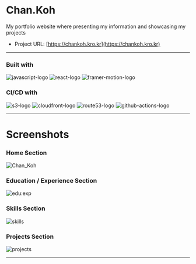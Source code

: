 # Chan.Koh
My portfolio website where presenting my information and showcasing my projects
- Project URL: [https://chankoh.kro.kr](https://chankoh.kro.kr)

---

### Built with
![javascript-logo]
![react-logo]
![framer-motion-logo]

### CI/CD with
![s3-logo]
![cloudfront-logo]
![route53-logo]
![github-actions-logo]

---

# Screenshots
### Home Section
![Chan_Koh](https://github.com/kohdc1723/chan-koh/assets/80452136/1bdba985-27cc-47cf-afa2-e42486ec2801)

### Education / Experience Section
![edu:exp](https://github.com/kohdc1723/chan-koh/assets/80452136/397cfb55-f44c-4f47-bb4d-b46521a208b0)

### Skills Section
![skills](https://github.com/kohdc1723/chan-koh/assets/80452136/5c0f4041-96d9-40b7-ab2b-79feab209875)

### Projects Section
![projects](https://github.com/kohdc1723/chan-koh/assets/80452136/f5271d24-f51f-44eb-bfce-7b10fe29bf28)

---

[javascript-logo]: https://img.shields.io/badge/JavaScript-F7DF1E?style=for-the-badge&logo=javascript&logoColor=black
[route53-logo]: https://img.shields.io/badge/Amazon%20Route53-8C4FFF?style=for-the-badge&logo=amazonroute53&logoColor=white
[github-actions-logo]: https://img.shields.io/badge/Github%20Actions-2088FF?style=for-the-badge&logo=githubactions&logoColor=white
[react-logo]: https://img.shields.io/badge/React-61DAFB?style=for-the-badge&logo=react&logoColor=black
[s3-logo]: https://img.shields.io/badge/Amazon%20S3-569A31?style=for-the-badge&logo=amazons3&logoColor=white
[cloudfront-logo]: https://img.shields.io/badge/Amazon%20CloudFront-232F3E?style=for-the-badge&logo=amazonaws&logoColor=white
[framer-motion-logo]: https://img.shields.io/badge/Framer%20Motion-0055FF?style=for-the-badge&logo=framer&logoColor=white
